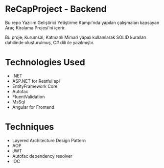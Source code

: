 # ReCapProject - Backend
 Bu repo Yazılım Geliştirici Yetiştirme Kampı'nda yapılan çalışmaları kapsayan Araç Kiralama Projesi'ni içerir.


 Bu proje; Kurumsal, Katmanlı Mimari yapısı kullanılarak SOLID kuralları dahilinde oluşturulmuş, C# dili ile yazılmıştır.

# Technologies Used
- .NET
- ASP.NET for Restful api
- EntityFramework Core
- Autofac
- FluentValidation
- MsSql
- Angular for Frontend
# Techniques
- Layered Architecture Design Pattern
- AOP
- JWT
- Autofac dependency resolver
- IOC
